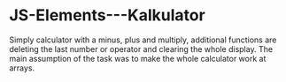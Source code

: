 # JS-Elements---Kalkulator

Simply calculator with a minus, plus and multiply, additional functions are deleting the last number or operator and clearing the whole display.
The main assumption of the task was to make the whole calculator work at arrays.
